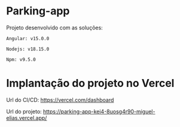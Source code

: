 # Parking-app
  Projeto desenvolvido com as soluções:
  
    Angular: v15.0.0
    
    Nodejs: v18.15.0
    
    Npm: v9.5.0

# Implantação do projeto no Vercel 

  Url do CI/CD: https://vercel.com/dashboard 
  
  Url do projeto: https://parking-app-kei4-8uosg4r90-miguel-elias.vercel.app/

